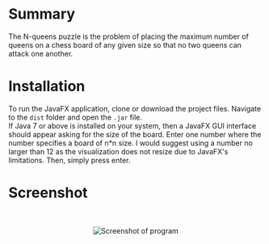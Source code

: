 # Summary
The N-queens puzzle is the problem of placing the maximum number of queens on a chess board of any given size so that no two queens can attack one another.
# Installation
To run the JavaFX application, clone or download the project files. Navigate to the ```dist``` folder and open the ```.jar``` file.  
If Java 7 or above is installed on your system, then a JavaFX GUI interface should appear asking for the size of the board. Enter one number where the number specifies a board of n*n size. I would suggest using a number no larger than 12 as the visualization does not resize due to JavaFX's limitations. Then, simply press enter.  
# Screenshot
<br />
<p align="center">
  <img src="https://i.imgur.com/5HgmzDPg.png" alt="Screenshot of program">
</p>
